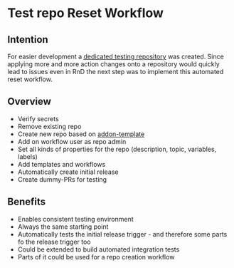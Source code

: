# Test repo Reset Workflow

## Intention

For easier development a [dedicated testing repository](https://github.com/ynput/ayon-addon-action-testing/) was created.
Since applying more and more action changes onto a repository would quickly lead to issues even in RnD the next step was to implement this automated reset workflow.

## Overview

* Verify secrets
* Remove existing repo
* Create new repo based on [addon-template](https://github.com/ynput/ayon-addon-template)
* Add on workflow user as repo admin
* Set all kinds of properties for the repo (description, topic, variables, labels)
* Add templates and workflows
* Automatically create initial release
* Create dummy-PRs for testing

## Benefits

* Enables consistent testing environment
* Always the same starting point
* Automatically tests the initial release trigger - and therefore some parts fo the release trigger too
* Could be extended to build automated integration tests
* Parts of it could be used for a repo creation workflow
